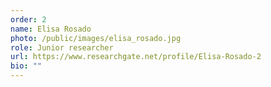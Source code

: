 ```yaml
---
order: 2
name: Elisa Rosado
photo: /public/images/elisa_rosado.jpg
role: Junior researcher
url: https://www.researchgate.net/profile/Elisa-Rosado-2
bio: ""
---
```

